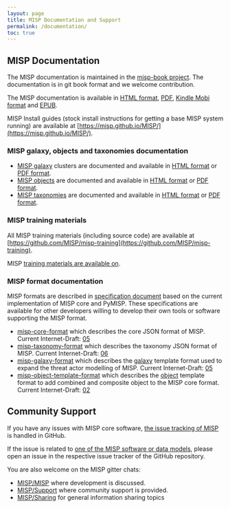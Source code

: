 ```yaml
---
layout: page
title: MISP Documentation and Support
permalink: /documentation/
toc: true
---
```


## MISP Documentation

The MISP documentation is maintained in the [misp-book project](https://github.com/MISP/misp-book). The documentation is in git book format and we welcome contribution.

The MISP documentation is available in [HTML format](https://www.circl.lu/doc/misp/), [PDF](https://www.circl.lu/doc/misp/book.pdf), [Kindle Mobi format](https://www.circl.lu/doc/misp/book.mobi) and [EPUB](https://www.circl.lu/doc/misp/book.epub).

MISP Install guides (stock install instructions for getting a base MISP system running) are available at [https://misp.github.io/MISP/](https://misp.github.io/MISP/).

### MISP galaxy, objects and taxonomies documentation

- [MISP galaxy](https://github.com/MISP/misp-galaxy) clusters are documented and available in [HTML format](/galaxy.html) or [PDF format](/galaxy.pdf).
- [MISP objects](https://github.com/MISP/misp-objects) are documented and available in [HTML format](/objects.html) or [PDF format](/objects.pdf).
- [MISP taxonomies](https://github.com/MISP/misp) are documented and available in [HTML format](/taxonomies.html) or [PDF format](/taxonomies.pdf).

### MISP training materials

All MISP training materials (including source code) are available at [https://github.com/MISP/misp-training](https://github.com/MISP/misp-training).

MISP [training materials are available on](https://www.misp-project.org/misp-training/).

### MISP format documentation

MISP formats are described in [specification document](https://github.com/MISP/misp-rfc) based on the current implementation of MISP core and PyMISP. These specifications are available for
other developers willing to develop their own tools or software supporting the MISP format.

* [misp-core-format](https://github.com/MISP/misp-rfc/blob/master/misp-core-format/raw.md.txt)  which describes the core JSON format of MISP. Current Internet-Draft: [05](https://tools.ietf.org/html/draft-dulaunoy-misp-core-format)
* [misp-taxonomy-format](https://github.com/MISP/misp-rfc/blob/master/misp-taxonomy-format/raw.md.txt) which describes the taxonomy JSON format of MISP. Current Internet-Draft: [06](https://tools.ietf.org/html/draft-dulaunoy-misp-taxonomy-format)
* [misp-galaxy-format](https://github.com/MISP/misp-rfc/blob/master/misp-galaxy-format/raw.md.txt) which describes the [galaxy](https://github.com/MISP/misp-galaxy) template format used to expand the threat actor modelling of MISP. Current Internet-Draft: [05](https://datatracker.ietf.org/doc/draft-dulaunoy-misp-galaxy-format/)
* [misp-object-template-format](https://github.com/MISP/misp-rfc/blob/master/misp-object-template-format/raw.md.txt) which describes the [object](https://github.com/MISP/misp-objects) template format to add combined and composite object to the MISP core format. Current Internet-Draft: [02](https://datatracker.ietf.org/doc/draft-dulaunoy-misp-object-template-format/)

## Community Support

If you have any issues with MISP core software, [the issue tracking of MISP](https://github.com/MISP/MISP/issues) is handled in GitHub.

If the issue is related to [one of the MISP software or data models](https://github.com/MISP/), please open an issue in the respective issue tracker of the GitHub repository.

You are also welcome on the MISP gitter chats:
* [MISP/MISP](https://gitter.im/MISP/MISP) where development is discussed.
* [MISP/Support](https://gitter.im/MISP/Support) where community support is provided.
* [MISP/Sharing](https://gitter.im/MISP/Sharing) for general information sharing topics

